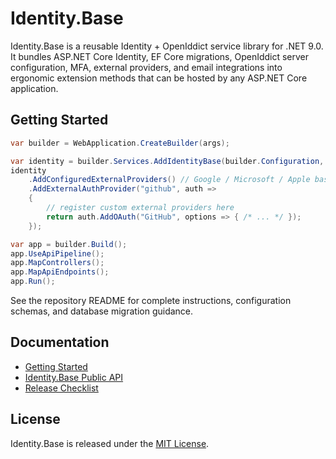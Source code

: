 # Identity.Base

Identity.Base is a reusable Identity + OpenIddict service library for .NET 9.0. It bundles ASP.NET Core Identity, EF Core migrations, OpenIddict server configuration, MFA, external providers, and email integrations into ergonomic extension methods that can be hosted by any ASP.NET Core application.

## Getting Started

```csharp
var builder = WebApplication.CreateBuilder(args);

var identity = builder.Services.AddIdentityBase(builder.Configuration, builder.Environment);
identity
    .AddConfiguredExternalProviders() // Google / Microsoft / Apple based on configuration
    .AddExternalAuthProvider("github", auth =>
    {
        // register custom external providers here
        return auth.AddOAuth("GitHub", options => { /* ... */ });
    });

var app = builder.Build();
app.UseApiPipeline();
app.MapControllers();
app.MapApiEndpoints();
app.Run();
```

See the repository README for complete instructions, configuration schemas, and database migration guidance.

## Documentation
- [Getting Started](https://github.com/Amaretto-Software-Labs/identity-base/blob/main/docs/guides/getting-started.md)
- [Identity.Base Public API](https://github.com/Amaretto-Software-Labs/identity-base/blob/main/docs/reference/identity-base-public-api.md)
- [Release Checklist](https://github.com/Amaretto-Software-Labs/identity-base/blob/main/docs/release/release-checklist.md)

## License
Identity.Base is released under the [MIT License](https://github.com/Amaretto-Software-Labs/identity-base/blob/main/LICENSE).
